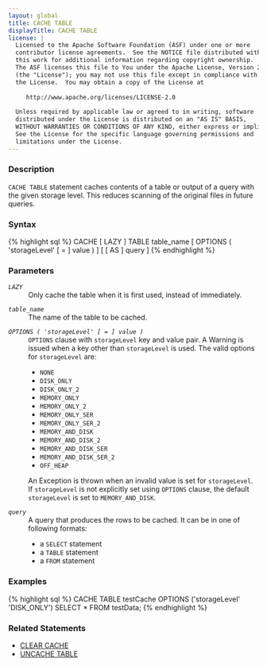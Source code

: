```yaml
---
layout: global
title: CACHE TABLE
displayTitle: CACHE TABLE
license: |
  Licensed to the Apache Software Foundation (ASF) under one or more
  contributor license agreements.  See the NOTICE file distributed with
  this work for additional information regarding copyright ownership.
  The ASF licenses this file to You under the Apache License, Version 2.0
  (the "License"); you may not use this file except in compliance with
  the License.  You may obtain a copy of the License at
 
     http://www.apache.org/licenses/LICENSE-2.0
 
  Unless required by applicable law or agreed to in writing, software
  distributed under the License is distributed on an "AS IS" BASIS,
  WITHOUT WARRANTIES OR CONDITIONS OF ANY KIND, either express or implied.
  See the License for the specific language governing permissions and
  limitations under the License.
---
```


### Description
`CACHE TABLE` statement caches contents of a table or output of a query with the given storage level. This reduces scanning of the original files in future queries.

### Syntax
{% highlight sql %}
CACHE [ LAZY ] TABLE table_name
    [ OPTIONS ( 'storageLevel' [ = ] value ) ] [ [ AS ] query ]
{% endhighlight %}

### Parameters
<dl>
  <dt><code><em>LAZY</em></code></dt>
  <dd>Only cache the table when it is first used, instead of immediately.</dd>
</dl>

<dl>
  <dt><code><em>table_name</em></code></dt>
  <dd>The name of the table to be cached.</dd>
</dl>

<dl>
  <dt><code><em>OPTIONS ( 'storageLevel' [ = ] value )</em></code></dt>
  <dd>
  <code>OPTIONS</code> clause with <code>storageLevel</code> key and value pair. A Warning is issued when a key other than <code>storageLevel</code> is used. The valid options for <code>storageLevel</code> are:
    <ul>
      <li><code>NONE</code></li>
      <li><code>DISK_ONLY</code></li>
      <li><code>DISK_ONLY_2</code></li>
      <li><code>MEMORY_ONLY</code></li>
      <li><code>MEMORY_ONLY_2</code></li>
      <li><code>MEMORY_ONLY_SER</code></li>
      <li><code>MEMORY_ONLY_SER_2</code></li>
      <li><code>MEMORY_AND_DISK</code></li>
      <li><code>MEMORY_AND_DISK_2</code></li>
      <li><code>MEMORY_AND_DISK_SER</code></li>
      <li><code>MEMORY_AND_DISK_SER_2</code></li>
      <li><code>OFF_HEAP</code></li>
    </ul>
    An Exception is thrown when an invalid value is set for <code>storageLevel</code>. If <code>storageLevel</code> is not explicitly set using <code>OPTIONS</code> clause, the default <code>storageLevel</code> is set to <code>MEMORY_AND_DISK</code>.
  </dd>
</dl>

<dl>
  <dt><code><em>query</em></code></dt>
  <dd>A query that produces the rows to be cached. It can be in one of following formats:
    <ul>
      <li>a <code>SELECT</code> statement</li>
      <li>a <code>TABLE</code> statement</li>
      <li>a <code>FROM</code> statement</li>
    </ul>
   </dd>
</dl>

### Examples
{% highlight sql %}
CACHE TABLE testCache OPTIONS ('storageLevel' 'DISK_ONLY') SELECT * FROM testData;
{% endhighlight %}

### Related Statements
  * [CLEAR CACHE](sql-ref-syntax-aux-cache-clear-cache.html)
  * [UNCACHE TABLE](sql-ref-syntax-aux-cache-uncache-table.html)


